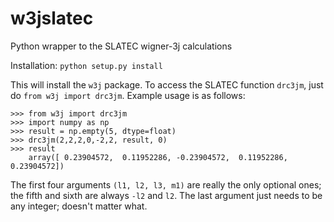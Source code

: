 # w3jslatec
Python wrapper to the SLATEC wigner-3j calculations


Installation:  `python setup.py install`

This will install the `w3j` package.  To access the SLATEC function
`drc3jm`, just do `from w3j import drc3jm`.  Example usage is as follows:

    >>> from w3j import drc3jm
    >>> import numpy as np
    >>> result = np.empty(5, dtype=float)
    >>> drc3jm(2,2,2,0,-2,2, result, 0)
    >>> result
    	array([ 0.23904572,  0.11952286, -0.23904572,  0.11952286,  0.23904572])

The first four arguments `(l1, l2, l3, m1)` are really the only optional
ones; the fifth and sixth are always `-l2` and `l2`.  The last argument
just needs to be any integer; doesn't matter what.
